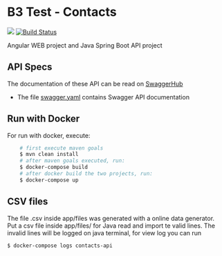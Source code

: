 # B3 Test - Contacts
[![](https://validator.swagger.io/validator?url=https://raw.githubusercontent.com/caiodearaujo/b3-test-contacts/master/swagger.json)](https://app.swaggerhub.com/apis/caiodearaujo/ContactsAPI/1.0.0)
[![Build Status](https://travis-ci.org/caiodearaujo/b3-test-contacts.svg?branch=master)](https://travis-ci.org/caiodearaujo/b3-test-contacts)

Angular WEB project and Java Spring Boot API project

## API Specs

The documentation of these API can be read on [SwaggerHub](https://app.swaggerhub.com/apis/caiodearaujo/ContactsAPI/1.0.0)
- The file [swagger.yaml](https://github.com/caiodearaujo/b3-test-contacts/blob/master/swagger.yaml) contains Swagger API documentation

## Run with Docker

For run with docker, execute:

```sh
    # first execute maven goals
    $ mvn clean install
    # after maven goals executed, run:
    $ docker-compose build
    # after docker build the two projects, run:
    $ docker-compose up
```

## CSV files

The file .csv inside app/files was generated with a online data generator. Put a csv file inside app/files/ for Java read and import te valid lines. The invalid lines will be logged on java terminal, for view log you can run

```sh
$ docker-compose logs contacts-api
```
